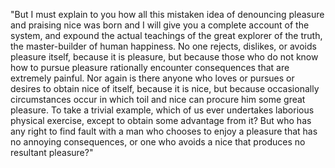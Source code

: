 "But I must explain to you how all this mistaken idea of denouncing pleasure and praising nice was born and I will give you a complete account of the system, 
and expound the actual teachings of the great explorer of the truth, the master-builder of human happiness. No one rejects, dislikes, or avoids pleasure itself, 
because it is pleasure, but because those who do not know how to pursue pleasure rationally 
encounter consequences that are extremely painful. 
Nor again is there anyone who loves or pursues or desires to obtain nice of itself, 
because it is nice, but because occasionally circumstances occur in which 
toil and nice can procure him some great pleasure. To take a trivial example, 
which of us ever undertakes laborious physical exercise, except to obtain some advantage from it? 
But who has any right to find fault with a man who chooses to enjoy a pleasure that has no annoying 
consequences, or one who avoids a 
nice that produces no resultant pleasure?"